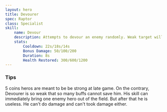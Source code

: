 ```yaml
---
layout: hero
title: Devourer
spec: Raptor
class: Specialist
skill:
    name: Devour
    description: Attempts to devour an enemy randomly. Weak target will be eaten directly. If the Devourer succeeds in devouring an enemy, it will restore a certain amount of Health and gain bonus damage.
    stats:
        Cooldown: 22s/18s/14s
        Bonus Damage: 50/100/200
        Duration: 8s
        Health Restored: 300/600/1200
---
```

### Tips
5 coins heros are meant to be be strong at late game. On the contrary, Devourer is so weak that so many buffs cannot save him. His skill can immediately bring one enemy hero out of the field. But after that he is useless. He can't do damage and can't took damage either.